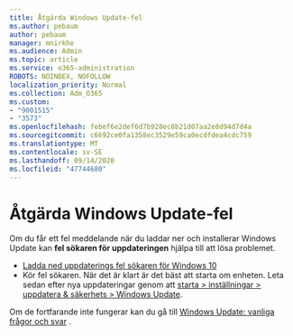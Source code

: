 ```yaml
---
title: Åtgärda Windows Update-fel
ms.author: pebaum
author: pebaum
manager: mnirkhe
ms.audience: Admin
ms.topic: article
ms.service: o365-administration
ROBOTS: NOINDEX, NOFOLLOW
localization_priority: Normal
ms.collection: Adm_O365
ms.custom:
- "9001515"
- "3573"
ms.openlocfilehash: febef6e2def6d7b928ec8b21d07aa2e8d94d7d4a
ms.sourcegitcommit: c6692ce0fa1358ec3529e59ca0ecdfdea4cdc759
ms.translationtype: MT
ms.contentlocale: sv-SE
ms.lasthandoff: 09/14/2020
ms.locfileid: "47744680"
---
```

# <a name="fix-windows-update-errors"></a>Åtgärda Windows Update-fel

Om du får ett fel meddelande när du laddar ner och installerar Windows Update kan **fel sökaren för uppdateringen** hjälpa till att lösa problemet.

- [Ladda ned uppdaterings fel sökaren för Windows 10](https://support.microsoft.com/help/4027322/windows-update-troubleshooter)
- Kör fel sökaren. När det är klart är det bäst att starta om enheten. Leta sedan efter nya uppdateringar genom att [starta > inställningar > uppdatera & säkerhets > Windows Update](ms-settings:windowsupdate).

Om de fortfarande inte fungerar kan du gå till [Windows Update: vanliga frågor och svar](https://support.microsoft.com/help/12373/windows-update-faq) .
